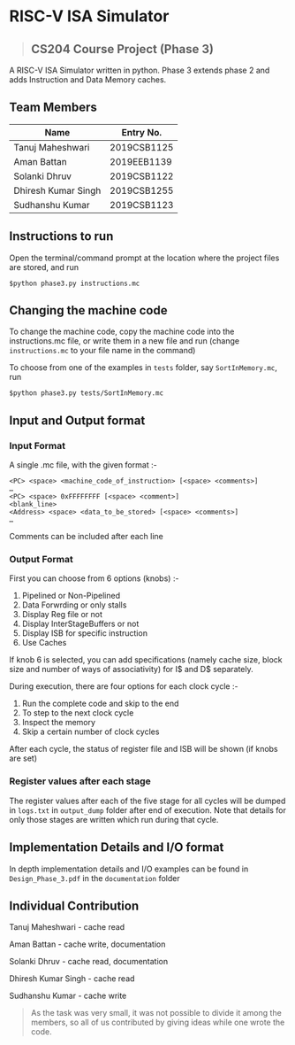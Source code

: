 # RISC-V ISA Simulator

> ## CS204 Course Project (Phase 3)

A RISC-V ISA Simulator written in python. Phase 3 extends phase 2 and adds Instruction and Data Memory caches.


## Team Members

|Name|Entry No.|
|----|---------|
|Tanuj Maheshwari|2019CSB1125|
|Aman Battan|2019EEB1139|
|Solanki Dhruv|2019CSB1122|
|Dhiresh Kumar Singh|2019CSB1255|
|Sudhanshu Kumar|2019CSB1123|


## Instructions to run

Open the terminal/command prompt at the location where the project files are stored, and run

```
$python phase3.py instructions.mc
```


## Changing the machine code

To change the machine code, copy the machine code into the instructions.mc file, or write them in a new file and run (change `instructions.mc` to your file name in the command)

To choose from one of the examples in `tests` folder, say `SortInMemory.mc`, run

```
$python phase3.py tests/SortInMemory.mc
```


## Input and Output format

### Input Format

A single .mc file, with the given format :-

    <PC> <space> <machine_code_of_instruction> [<space> <comments>]
    …
    <PC> <space> 0xFFFFFFFF [<space> <comment>]
    <blank_line>
    <Address> <space> <data_to_be_stored> [<space> <comments>]
    …

Comments can be included after each line

### Output Format

First you can choose from 6 options (knobs) :-

1. Pipelined or Non-Pipelined
2. Data Forwrding or only stalls
3. Display Reg file or not
4. Display InterStageBuffers or not
5. Display ISB for specific instruction
6. Use Caches

If knob 6 is selected, you can add specifications (namely cache size, block size and number of ways of associativity) for I$ and D$ separately.

During execution, there are four options for each clock cycle :-

1. Run the complete code and skip to the end
2. To step to the next clock cycle
3. Inspect the memory
4. Skip a certain number of clock cycles

After each cycle, the status of register file and ISB will be shown (if knobs are set)

### Register values after each stage

The register values after each of the five stage for all cycles will be dumped in `logs.txt` in `output_dump` folder after end of execution. Note that details for only those stages are written which run during that cycle.


## Implementation Details and I/O format

In depth implementation details and I/O examples can be found in `Design_Phase_3.pdf` in the `documentation` folder


## Individual Contribution

Tanuj Maheshwari - cache read

Aman Battan - cache write, documentation

Solanki Dhruv - cache read, documentation

Dhiresh Kumar Singh - cache read

Sudhanshu Kumar - cache write

> As the task was very small, it was not possible to divide it among the members, so all of us contributed by giving ideas while one wrote the code.
